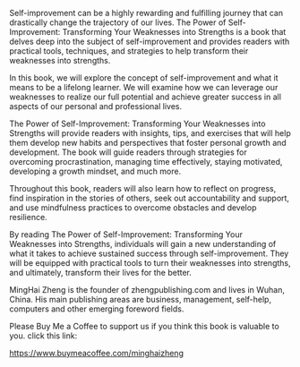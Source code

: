 
Self-improvement can be a highly rewarding and fulfilling journey that can drastically change the trajectory of our lives. The Power of Self-Improvement: Transforming Your Weaknesses into Strengths is a book that delves deep into the subject of self-improvement and provides readers with practical tools, techniques, and strategies to help transform their weaknesses into strengths.

In this book, we will explore the concept of self-improvement and what it means to be a lifelong learner. We will examine how we can leverage our weaknesses to realize our full potential and achieve greater success in all aspects of our personal and professional lives.

The Power of Self-Improvement: Transforming Your Weaknesses into Strengths will provide readers with insights, tips, and exercises that will help them develop new habits and perspectives that foster personal growth and development. The book will guide readers through strategies for overcoming procrastination, managing time effectively, staying motivated, developing a growth mindset, and much more.

Throughout this book, readers will also learn how to reflect on progress, find inspiration in the stories of others, seek out accountability and support, and use mindfulness practices to overcome obstacles and develop resilience.

By reading The Power of Self-Improvement: Transforming Your Weaknesses into Strengths, individuals will gain a new understanding of what it takes to achieve sustained success through self-improvement. They will be equipped with practical tools to turn their weaknesses into strengths, and ultimately, transform their lives for the better.

MingHai Zheng is the founder of zhengpublishing.com and lives in Wuhan, China. His main publishing areas are business, management, self-help, computers and other emerging foreword fields.

Please Buy Me a Coffee to support us if you think this book is valuable to you. click this link:

https://www.buymeacoffee.com/minghaizheng
